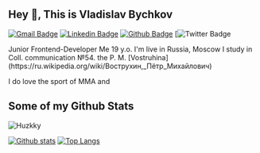 ## Hey 👋, This is Vladislav Bychkov
[![Gmail Badge](https://img.shields.io/badge/-vladislav.bychkov.vb@gmail.com-c14438?style=flat&logo=Gmail&logoColor=white&link=mailto:vladislav.bychkov.vb@gmail.com)](mailto:vladislav.bychkov.vb@gmail.com) 
[![Linkedin Badge](https://img.shields.io/badge/-huzzky-0072b1?style=flat&logo=Linkedin&logoColor=white&link=https://www.linkedin.com/in/huzzky/)](https://www.linkedin.com/in/huzzky/) [![Github Badge](https://img.shields.io/badge/-Huzkky-grey?style=flat&logo=github&logoColor=white&link=https://github.com/Huzkky/)](https://www.github.com/Huzkky/) [![Twitter Badge](https://img.shields.io/badge/-Hus_key-00acee?style=flat&logo=twitter&logoColor=white&link=https://twitter.com/Hus_key/)
<p align='left'>Junior Frontend-Developer
Me 19 y.o.
I'm live in Russia, Moscow
I study in Coll. communication №54. the P. M. [Vostruhina](https://ru.wikipedia.org/wiki/Вострухин,_Пётр_Михайлович)

I do love the sport of MMA and</p>
## Some of my Github Stats
<p align=left> <img src=https://komarev.com/ghpvc/?username=Huzkky alt=Huzkky /> </p>

[![Github stats](https://github-readme-stats.vercel.app/api?username=Huzkky&show_icons=true&include_all_commits=true)](https://github.com/Huzkky/github-readme-stats)
[![Top Langs](https://github-readme-stats.vercel.app/api/top-langs/?username=Huzkky&layout=compact)](https://github.com/Huzkky/github-readme-stats)
